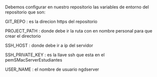 Debemos configurar en nuestro repositorio las variables de entorno del repositorio que son:

GIT_REPO : es la direcion https del repositorio

PROJECT_PATH : donde debe ir la ruta con en nombre personal para que crear el directorio

SSH_HOST : donde debe ir a ip del servidor

SSH_PRIVATE_KEY : es la llave ssh que esta en el pemSMacServerEstudiantes

USER_NAME : el nombre de usuario ngdserver
